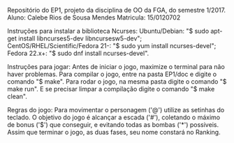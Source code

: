 Repositório do EP1, projeto da disciplina de OO da FGA, do semestre 1/2017.
Aluno: Calebe Rios de Sousa Mendes			Matricula: 15/0120702

Instruções para instalar a biblioteca Ncurses:
Ubuntu/Debian: "$ sudo apt-get install libncurses5-dev libncursesw5-dev";
CentOS/RHEL/Scientific/Fedora 21-: "$ sudo yum install ncurses-devel";
Fedora 22.x+: "$ sudo dnf install ncurses-devel".

Instruções para jogar:
Antes de iniciar o jogo, maximize o terminal para não haver problemas.
Para compilar o jogo, entre na pasta EP1/doc e digite o comando "$ make".
Para rodar o jogo, na mesma pasta digite o comando "$ make run".
E se precisar limpar a compilação digite o comando "$ make clean".

Regras do jogo:
Para movimentar o personagem ('@') utilize as setinhas do teclado. 
O objetivo do jogo é alcançar a escada ('#'), coletando o máximo 
de bonus ('$') que conseguir, e evitando todas as bombas ('*') possiveis. 
Assim que terminar o jogo, as duas fases, seu nome constará no Ranking.